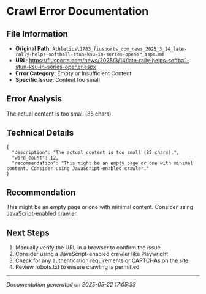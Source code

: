 # Crawl Error Documentation

## File Information
- **Original Path**: `Athletics\1783_fiusports_com_news_2025_3_14_late-rally-helps-softball-stun-ksu-in-series-opener_aspx.md`
- **URL**: https://fiusports.com/news/2025/3/14/late-rally-helps-softball-stun-ksu-in-series-opener.aspx
- **Error Category**: Empty or Insufficient Content
- **Specific Issue**: Content too small

## Error Analysis
The actual content is too small (85 chars).

## Technical Details
```
{
  "description": "The actual content is too small (85 chars).",
  "word_count": 12,
  "recommendation": "This might be an empty page or one with minimal content. Consider using JavaScript-enabled crawler."
}
```

## Recommendation
This might be an empty page or one with minimal content. Consider using JavaScript-enabled crawler.

## Next Steps
1. Manually verify the URL in a browser to confirm the issue
2. Consider using a JavaScript-enabled crawler like Playwright
3. Check for any authentication requirements or CAPTCHAs on the site
4. Review robots.txt to ensure crawling is permitted

---
*Documentation generated on 2025-05-22 17:05:33*

